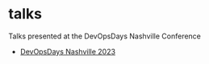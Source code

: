 # talks
Talks presented at the DevOpsDays Nashville Conference


- [DevOpsDays Nashville 2023](2023/README.md)

